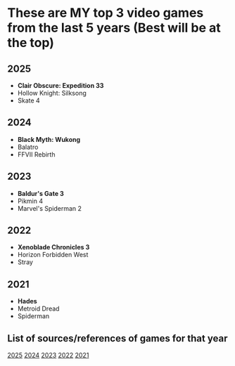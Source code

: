 # These are **MY top 3 video games** from the last 5 years (Best will be at the top)

## 2025
- **Clair Obscure: Expedition 33**
- Hollow Knight: Silksong
- Skate 4

## 2024
- **Black Myth: Wukong**
- Balatro
- FFVII Rebirth
  
## 2023
- **Baldur's Gate 3**
- Pikmin 4
- Marvel's Spiderman 2
  
## 2022
- **Xenoblade Chronicles 3**
- Horizon Forbidden West
- Stray
  
## 2021
- **Hades**
- Metroid Dread
- Spiderman
  
## List of sources/references of games for that year
[2025](https://www.newegg.com/gamer/community/t/news-here-are-metacritics-top-10-games-of-2025-this-year-so-far/2464?srsltid=AfmBOopK_NE66IMY4JEy8nrYXK9vEdF0M6m5nskjTfVcEpZhyEDwweAj)
[2024](https://www.gamespot.com/gallery/best-reviewed-games-2024/2900-5065/)
[2023](https://pentopixels.com/article/best-video-games-2023-final-update)
[2022](https://chipznstix.com/2023/01/09/nicks-best-of-2022-video-games/)
[2021](https://discuss.grouvee.com/t/top-10-games-of-2021/8743)

